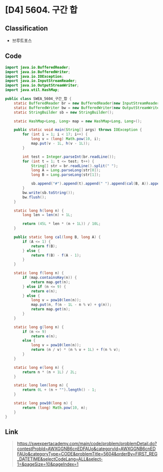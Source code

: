 # [D4] 5604. 구간 합

## Classification
* 브루트포스

## Code
```java
import java.io.BufferedReader;
import java.io.BufferedWriter;
import java.io.IOException;
import java.io.InputStreamReader;
import java.io.OutputStreamWriter;
import java.util.HashMap;

public class SWEA_5604_구간_합 {
	static BufferedReader br = new BufferedReader(new InputStreamReader(System.in));
	static BufferedWriter bw = new BufferedWriter(new OutputStreamWriter(System.out));
	static StringBuilder sb = new StringBuilder();

	static HashMap<Long, Long> map = new HashMap<Long, Long>();

	public static void main(String[] args) throws IOException {
		for (int i = 1; i < 17; i++) {
			long v = (long) Math.pow(10, i);
			map.put(v - 1L, h(v - 1L));
		}

		int test = Integer.parseInt(br.readLine());
		for (int t = 1; t <= test; t++) {
			String[] str = br.readLine().split(" ");
			long A = Long.parseLong(str[0]);
			long B = Long.parseLong(str[1]);

			sb.append("#").append(t).append(" ").append(cal(B, A)).append("\n");
		}
		bw.write(sb.toString());
		bw.flush();
	}

	static long h(long n) {
		long len = len(n) + 1L;

		return (45L * len * (n + 1L)) / 10L;
	}

	public static long cal(long B, long A) {
		if (A <= 1) {
			return f(B);
		} else {
			return f(B) - f(A - 1);
		}
	}

	static long f(long n) {
		if (map.containsKey(n)) {
			return map.get(n);
		} else if (n <= 9) {
			return e(n);
		} else {
			long v = pow10(len(n));
			map.put(n, f(n - 1L - n % v) + g(n));
			return map.get(n);
		}
	}

	static long g(long n) {
		if (n <= 9)
			return e(n);
		else {
			long v = pow10(len(n));
			return (n / v) * (n % v + 1L) + f(n % v);
		}
	}

	static long e(long n) {
		return n * (n + 1L) / 2L;
	}

	static long len(long n) {
		return 0L + (n + "").length() - 1;
	}

	static long pow10(long n) {
		return (long) Math.pow(10, n);
	}
}
```

## Link
> https://swexpertacademy.com/main/code/problem/problemDetail.do?contestProbId=AWXGGNB6cnEDFAUo&categoryId=AWXGGNB6cnEDFAUo&categoryType=CODE&problemTitle=5604&orderBy=FIRST_REG_DATETIME&selectCodeLang=ALL&select-1=&pageSize=10&pageIndex=1
